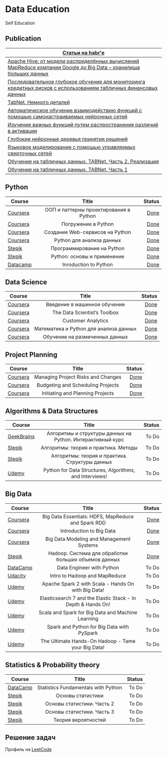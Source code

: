 # Data Education
 Self Education

## Publication
| <a href="https://habr.com/ru/users/ayratgil/posts/"> Статьи на habr'e </a>|
|----|
|<a href="https://habr.com/ru/post/585460/"> Apache Hive: от модели распределённых вычислений MapReduce компании Google до Big Data – хранилища больших данных </a>|
| <a href="https://habr.com/ru/post/542302/"> Последовательное глубокое обучение для мониторинга кредитных рисков с использованием табличных финансовых данных </a>|
|<a href="https://habr.com/ru/post/540736/"> TabNet. Немного деталей </a>|
|<a href="https://habr.com/ru/post/539566/"> Автоматическое обучение взаимодействию функций с помощью самонастраиваемых нейронных сетей </a>|
|<a href="https://habr.com/ru/post/539282/"> Изучение важных функций путем распространения различий в активации </a>|
|<a href="https://habr.com/ru/post/538188/"> Глубокие нейронные деревья принятия решений </a>|
|<a href="https://habr.com/ru/post/537968/"> Языковое моделирование с помощью управляемых сверточных сетей </a>|
|<a href="https://habr.com/ru/post/534252/"> Обучение на табличных данных. TABNet. Часть 2. Реализация </a>|
|<a href="https://habr.com/ru/post/534186/"> Обучение на табличных данных. TABNet. Часть 1 </a>|




## Python
| Course                   | Title                    							                   | Status  |
| ------------------------ |:--------------------------------------------------:| -------:|
| <a href="https://www.coursera.org/learn/oop-patterns-python">Coursera</a>     | ООП и паттерны проектирования в Python  | <a href="https://coursera.org/share/f4bba1b4ed9129894434cdbe50b18023"> Done   </a>|
| <a href="https://www.coursera.org/learn/diving-in-python">Coursera</a>        | Погружение в Python                 			 |  <a href="https://coursera.org/share/76bb5075cd0713139fecfb8ce84b4ff5"> Done </a>   |
| <a href="https://www.coursera.org/learn/diving-in-python">Coursera</a>        | Создание Web-сервисов на Python     			 |  <a href="https://coursera.org/share/f51fee3a4dbb0fe0a729a1739b693e3c">Done </a>  |
| <a href="https://www.coursera.org/learn/python-for-data-science">Coursera</a>     | Python для анализа данных  | <a href="https://coursera.org/share/309c2a06a4f7898afd4b8927434a9c5f"> Done </a>
|<a href="https://stepik.org/course/67/syllabus">Stepik</a>  | Программирование на Python |<a href="https://stepik.org/cert/890330">Done</a>|
|<a href="https://stepik.org/course/512/syllabus">Stepik</a>  | Python: основы и применение |<a href="https://stepik.org/cert/930296">Done</a>|
|<a href="https://app.datacamp.com/learn/courses/intro-to-python-for-data-science">Datacamp</a> | Inroduction to Python | <a href="https://www.datacamp.com/statement-of-accomplishment/course/f8f270b19117a623d11326d0e940c84fa2c736c3">Done</a>|


## Data Science
| Course                   | Title                    							                        | Status  |
| ------------------------ |:-------------------------------------------------------:| -------:|
| <a href="https://www.coursera.org/learn/vvedenie-mashinnoe-obuchenie">Coursera</a> | Введение в машинное обучение  |  <a href="https://coursera.org/share/54f89a38f4f9a11f9c4ba281e324a7f6">Done </a>  |
| <a href="https://www.coursera.org/learn/data-scientists-tools">Coursera</a>        | The Data Scientist’s Toolbox  |  <a href="https://coursera.org/share/06439500140806cf87f0a811db140092">Done  </a> |
| <a href="https://www.coursera.org/learn/wharton-customer-analytics">Coursera</a>   | Customer Analytics            |  <a href="https://coursera.org/share/760011532f87299f616cb6cf8d7340aa">Done   </a>|
| <a href="https://www.coursera.org/learn/mathematics-and-python">Coursera</a>   | Математика и Python для анализа данных            |  <a href="https://coursera.org/share/0f9022017f40ba780c192dff8e688bca">Done   </a>|
| <a href="https://www.coursera.org/learn/supervised-learning">Coursera</a>   |  Обучение на размеченных данных          |  <a href="https://coursera.org/share/20651ed1dfc9ee0e5daf16342716b7da">Done   </a>|



## Project Planning
| Course                   | Title                    							                   | Status  |
| ------------------------ |:--------------------------------------------------:| -------:|
| <a href="https://www.coursera.org/learn/project-risk-management">Coursera</a> | Managing Project Risks and Changes   |  <a href="https://coursera.org/share/c2160d1afce63d6f5dea9bff008347f8"> Done </a>   |
| <a href="https://www.coursera.org/learn/schedule-projects">Coursera</a>       | Budgeting and Scheduling Projects    |  <a href="https://coursera.org/share/f198cc16be82df90e7044ef8483fc95a"> Done </a>   |
| <a href="https://www.coursera.org/learn/project-planning">Coursera</a>        | Initiating and Planning Projects     |  <a href ="https://coursera.org/share/20525142f1cd7ff236338a184c067cda"> Done </a>  |


## Algorithms & Data Structures
|Course	                   |Title	                             |Status   |
| ------------------------ |:---------------------------------:| -------:|
|<a href="https://geekbrains.ru/courses/513"> GeekBrains</a> 	 | Алгоритмы и структуры данных на Python. Интерактивный курс	        |To Do|
|<a href="https://stepik.org/course/217"> Stepik</a> 	         | Алгоритмы: теория и практика. Методы	                              |To Do|
|<a href="https://stepik.org/course/1547"> Stepik</a> 	        | Алгоритмы: теория и практика. Структуры данных	                    |To Do|
|<a href="https://www.udemy.com/python-for-data-structures-algorithms-and-interviews"> Udemy</a> 	| Python for Data Structures, Algorithms, and Interviews!	|To Do|





## Big Data

|Course	                   |Title	                             |Status   |
| ------------------------ |:---------------------------------:| -------:|
|<a href="https://www.coursera.org/learn/big-data-essentials/home/welcome">Coursera</a>| Big Data Essentials: HDFS, MapReduce and Spark RDD| <a href="https://coursera.org/share/82ed5d2185a3ccf4b4fc471595676d2f"> Done </a>|
|<a href="https://www.coursera.org/learn/big-data-introduction/home/welcome">Coursera</a>|Introduction to Big Data|<a href="https://coursera.org/share/432541b0e618f66e04b2912784216641">Done</a>|
|<a href="https://www.coursera.org/learn/big-data-management/home/welcome">Coursera</a>|Big Data Modeling and Management Systems|<a href="https://coursera.org/share/721363fbe173e83c5ed47500a70bbfda">Done</a>|
|<a href="https://stepik.org/course/150/"> Stepik</a> 	 |	Hadoop. Система для обработки больших объемов данных	        |<a href="https://stepik.org/cert/921048"> Done </a>|
|<a href="https://www.datacamp.com/tracks/data-engineer-with-python"> DataCamp</a> 	 |	Data Engineer with Python	        |To Do|
|<a href="https://www.udacity.com/course/intro-to-hadoop-and-mapreduce"> Udacity</a> 	 |	Intro to Hadoop and MapReduce	        |To Do|
|<a href="https://www.udemy.com/apache-spark-with-scala-hands-on-with-big-data"> Udemy</a> 	 |	Apache Spark 2 with Scala - Hands On with Big Data!	        |To Do|
|<a href="https://www.udemy.com/cart/success/294215128/"> Udemy</a> 	 |	Elasticsearch 7 and the Elastic Stack - In Depth & Hands On!	        |To Do|
|<a href="https://www.udemy.com/scala-and-spark-for-big-data-and-machine-learning"> Udemy</a> 	 |	Scala and Spark for Big Data and Machine Learning	        |To Do|
|<a href="https://www.udemy.com/spark-and-python-for-big-data-with-pyspark"> Udemy</a> 	 |	Spark and Python for Big Data with PySpark	        |To Do|
|<a href="https://www.udemy.com/the-ultimate-hands-on-hadoop-tame-your-big-data"> Udemy</a> 	 |	The Ultimate Hands-On Hadoop - Tame your Big Data!	        |To Do|




## Statistics & Probability theory

|Course	                   |Title	                             |Status   |
| ------------------------ |:---------------------------------:| -------:|
|<a href="https://www.datacamp.com/tracks/statistics-fundamentals-with-python"> DataCamp</a> 	 |	Statistics Fundamentals with Python	|To Do|
|<a href="https://stepik.org/course/76/"> Stepik</a> 	   |	Основы статистики	|To Do|
|<a href="https://stepik.org/course/524/"> Stepik</a> 	  |	Основы статистики. Часть 2	|To Do|
|<a href="https://stepik.org/course/2152/"> Stepik</a> 	 |	Основы статистики. Часть 3	|To Do|
|<a href="https://stepik.org/course/3089/"> Stepik</a> 	 |	Теория вероятностей|To Do|

## Решение задач


Профиль на <a href="https://leetcode.com/aratenator/"> LeetCode </a>
